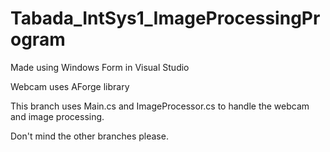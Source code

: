 # Tabada_IntSys1_ImageProcessingProgram
Made using Windows Form in Visual Studio

Webcam uses AForge library 

This branch uses Main.cs and ImageProcessor.cs to handle the webcam and image processing.

Don't mind the other branches please.

